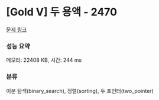 # [Gold V] 두 용액 - 2470 

[문제 링크](https://www.acmicpc.net/problem/2470) 

### 성능 요약

메모리: 22408 KB, 시간: 244 ms

### 분류

이분 탐색(binary_search), 정렬(sorting), 두 포인터(two_pointer)


